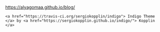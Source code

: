 https://alyagomaa.github.io/blog/


    
    <a href="https://travis-ci.org/sergiokopplin/indigo"> Indigo Theme </a> by <a href="https://sergiokopplin.github.io/indigo/"> Kopplin </a>


